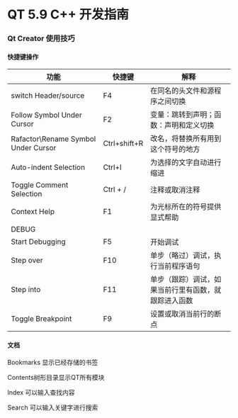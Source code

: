 # QT 5.9 C++ 开发指南





### Qt Creator 使用技巧

#### 快捷键操作

| 功能                                | 快捷键       | 解释                                                 |
| ----------------------------------- | ------------ | ---------------------------------------------------- |
| switch Header/source                | F4           | 在同名的头文件和源程序之间切换                       |
| Follow Symbol Under Cursor          | F2           | 变量：跳转到声明；函数：声明和定义切换               |
| Rafactor\Rename Symbol Under Cursor | Ctrl+shift+R | 改名，将替换所有用到这个符号的地方                   |
| Auto-indent Selection               | Ctrl+I       | 为选择的文字自动进行缩进                             |
| Toggle Comment Selection            | Ctrl + /     | 注释或取消注释                                       |
| Context Help                        | F1           | 为光标所在的符号提供显式帮助                         |
| DEBUG                               |              |                                                      |
| Start Debugging                     | F5           | 开始调试                                             |
| Step over                           | F10          | 单步（略过）调试，执行当前程序语句                   |
| Step into                           | F11          | 单步（跟踪）调试，如果当前行里有函数，就跟踪进入函数 |
| Toggle Breakpoint                   | F9           | 设置或取消当前行的断点                               |

#### 文档

Bookmarks 显示已经存储的书签

Contents树形目录显示QT所有模块

Index 可以输入查找内容

Search 可以输入关键字进行搜索 